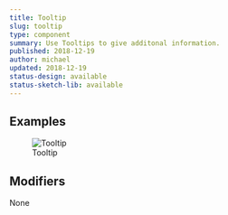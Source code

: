 ```yaml
---
title: Tooltip
slug: tooltip
type: component
summary: Use Tooltips to give additonal information.
published: 2018-12-19
author: michael
updated: 2018-12-19
status-design: available
status-sketch-lib: available
---
```


##  Examples

<figure>
    <img src="/static/images/tooltip.png" alt="Tooltip">
    <figcaption>Tooltip</figcaption>
</figure>

## Modifiers
None